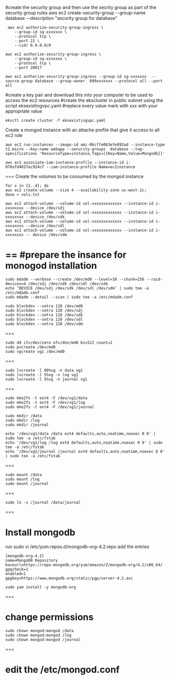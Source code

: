 #create the security group and then use the secrity group as part of the security group rules
aws ec2 create-security-group --group-name database --description "security group for database"
```
 aws ec2 authorize-security-group-ingress \
    --group-id sg-xxxxxxx \
    --protocol tcp \
    --port 22 \
    --cidr 0.0.0.0/0
```
```
aws ec2 authorize-security-group-ingress \
    --group-id sg-xxxxxxx \
    --protocol tcp \
    --port 28017
```
```
aws ec2 authorize-security-group-ingress --group-id sg-xxxxxxx  --source-group database --group-owner  609xxxxxxx --protocol all --port all
```
#create a key pair and download this into your computer to be used to access the ec2 resources
#create the ekscluster in public subnet using the script eksexistingvpc.yaml
#replace every value mark with xxx with your appropriate value

```
eksctl create cluster -f eksexistingvpc.yaml
```

Create a mongod instance with an attache profile that give it access to all ec2 role 
```
aws ec2 run-instances --image-id ami-06cffe063efe892ad --instance-type t2.micro --key-name webapp --security-groups  database --tag-specifications 'ResourceType=instance,Tags=[{Key=Name,Value=Mongodb}]' 

aws ec2 associate-iam-instance-profile --instance-id i-070afd4037ac924cf --iam-instance-profile Name=ec2instance
```
===
Create the volumes to be consumed by the mongod instance 
```
for x in {1..4}; do
aws ec2 create-volume --size 4 --availability-zone us-west-2c;
done > vols.txt
```

```
aws ec2 attach-volume --volume-id vol-xxxxxxxxxxxxx --instance-id i-xxxxxxxx --device /dev/sdj
aws ec2 attach-volume --volume-id vol-xxxxxxxxxxxxx --instance-id i-xxxxxxxx --device /dev/sdk
aws ec2 attach-volume --volume-id vol-xxxxxxxxxxxxx --instance-id i-xxxxxxxx --device /dev/sdl
aws ec2 attach-volume --volume-id vol-xxxxxxxxxxxxx --instance-id i-xxxxxxxx -- device /dev/sdm
```
==
#prepare the insance for monogod installation
===
```
sudo mdadm --verbose --create /dev/md0 --level=10 --chunk=256 --raid-devices=4 /dev/sdj /dev/sdk /dev/sdl /dev/sdm
echo ’DEVICE /dev/sdj /dev/sdk /dev/sdl /dev/sdm’ | sudo tee -a /etc/mdadm.conf
sudo mdadm --detail --scan | sudo tee -a /etc/mdadm.conf
```

```
sudo blockdev --setra 128 /dev/md0
sudo blockdev --setra 128 /dev/sdj
sudo blockdev --setra 128 /dev/sdk
sudo blockdev --setra 128 /dev/sdl
sudo blockdev --setra 128 /dev/sdm
```
===
```
sudo dd if=/dev/zero of=/dev/md0 bs=512 count=1
sudo pvcreate /dev/md0
sudo vgcreate vg1 /dev/md0
```
===
```
sudo lvcreate -l 90%vg -n data vg1
sudo lvcreate -l 5%vg -n log vg1
sudo lvcreate -l 5%vg -n journal vg1
```
===
```
sudo mke2fs -t ext4 -F /dev/vg1/data
sudo mke2fs -t ext4 -F /dev/vg1/log
sudo mke2fs -t ext4 -F /dev/vg1/journal

sudo mkdir /data
sudo mkdir /log
sudo mkdir /journal

echo '/dev/vg1/data /data ext4 defaults,auto,noatime,noexec 0 0' | sudo tee -a /etc/fstab
echo '/dev/vg1/log /log ext4 defaults,auto,noatime,noexec 0 0' | sudo tee -a /etc/fstab
echo '/dev/vg1/journal /journal ext4 defaults,auto,noatime,noexec 0 0' | sudo tee -a /etc/fstab
```
===
```
sudo mount /data
sudo mount /log
sudo mount /journal
```
===
```
sudo ln -s /journal /data/journal
```
===

Install mongodb
===
run
sudo vi /etc/yum.repos.d/mongodb-org-4.2.repo
add the entries
```
[mongodb-org-4.2]
name=MongoDB Repository
baseurl=https://repo.mongodb.org/yum/amazon/2/mongodb-org/4.2/x86_64/
gpgcheck=1
enabled=1
gpgkey=https://www.mongodb.org/static/pgp/server-4.2.asc
```
```
sudo yum install -y mongodb-org
```
===

change permissions
==
```
sudo chown mongod:mongod /data
sudo chown mongod:mongod /log
sudo chown mongod:mongod /journal
```
===

edit the /etc/mongod.conf
====

